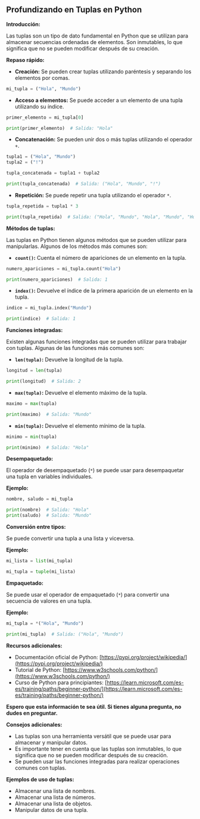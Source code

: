 ## Profundizando en Tuplas en Python

**Introducción:**

Las tuplas son un tipo de dato fundamental en Python que se utilizan para almacenar secuencias ordenadas de elementos. Son inmutables, lo que significa que no se pueden modificar después de su creación.

**Repaso rápido:**

* **Creación:** Se pueden crear tuplas utilizando paréntesis y separando los elementos por comas.

```python
mi_tupla = ("Hola", "Mundo")
```

* **Acceso a elementos:** Se puede acceder a un elemento de una tupla utilizando su índice.

```python
primer_elemento = mi_tupla[0]

print(primer_elemento)  # Salida: "Hola"
```

* **Concatenación:** Se pueden unir dos o más tuplas utilizando el operador `+`.

```python
tupla1 = ("Hola", "Mundo")
tupla2 = ("!")

tupla_concatenada = tupla1 + tupla2

print(tupla_concatenada)  # Salida: ("Hola", "Mundo", "!")
```

* **Repetición:** Se puede repetir una tupla utilizando el operador `*`.

```python
tupla_repetida = tupla1 * 3

print(tupla_repetida)  # Salida: ("Hola", "Mundo", "Hola", "Mundo", "Hola", "Mundo")
```

**Métodos de tuplas:**

Las tuplas en Python tienen algunos métodos que se pueden utilizar para manipularlas. Algunos de los métodos más comunes son:

* **`count()`:** Cuenta el número de apariciones de un elemento en la tupla.

```python
numero_apariciones = mi_tupla.count("Hola")

print(numero_apariciones)  # Salida: 1
```

* **`index()`:** Devuelve el índice de la primera aparición de un elemento en la tupla.

```python
indice = mi_tupla.index("Mundo")

print(indice)  # Salida: 1
```

**Funciones integradas:**

Existen algunas funciones integradas que se pueden utilizar para trabajar con tuplas. Algunas de las funciones más comunes son:

* **`len(tupla)`:** Devuelve la longitud de la tupla.

```python
longitud = len(tupla)

print(longitud)  # Salida: 2
```

* **`max(tupla)`:** Devuelve el elemento máximo de la tupla.

```python
maximo = max(tupla)

print(maximo)  # Salida: "Mundo"
```

* **`min(tupla)`:** Devuelve el elemento mínimo de la tupla.

```python
minimo = min(tupla)

print(minimo)  # Salida: "Hola"
```

**Desempaquetado:**

El operador de desempaquetado (`*`) se puede usar para desempaquetar una tupla en variables individuales.

**Ejemplo:**

```python
nombre, saludo = mi_tupla

print(nombre)  # Salida: "Hola"
print(saludo)  # Salida: "Mundo"
```

**Conversión entre tipos:**

Se puede convertir una tupla a una lista y viceversa.

**Ejemplo:**

```python
mi_lista = list(mi_tupla)

mi_tupla = tuple(mi_lista)
```

**Empaquetado:**

Se puede usar el operador de empaquetado (`*`) para convertir una secuencia de valores en una tupla.

**Ejemplo:**

```python
mi_tupla = *("Hola", "Mundo")

print(mi_tupla)  # Salida: ("Hola", "Mundo")
```

**Recursos adicionales:**

* Documentación oficial de Python: [https://pypi.org/project/wikipedia/](https://pypi.org/project/wikipedia/)
* Tutorial de Python: [https://www.w3schools.com/python/](https://www.w3schools.com/python/)
* Curso de Python para principiantes: [https://learn.microsoft.com/es-es/training/paths/beginner-python/](https://learn.microsoft.com/es-es/training/paths/beginner-python/)

**Espero que esta información te sea útil. Si tienes alguna pregunta, no dudes en preguntar.**

**Consejos adicionales:**

* Las tuplas son una herramienta versátil que se puede usar para almacenar y manipular datos.
* Es importante tener en cuenta que las tuplas son inmutables, lo que significa que no se pueden modificar después de su creación.
* Se pueden usar las funciones integradas para realizar operaciones comunes con tuplas.

**Ejemplos de uso de tuplas:**

* Almacenar una lista de nombres.
* Almacenar una lista de números.
* Almacenar una lista de objetos.
* Manipular datos de una tupla.